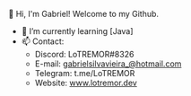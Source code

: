 👋 Hi, I'm Gabriel! Welcome to my Github.

 - 🌱 I’m currently learning [Java]
 - 📫 Contact:
      - Discord: LoTREMOR#8326
      - E-mail: gabrielsilvavieira_@hotmail.com
      - Telegram: t.me/LoTREMOR
      - Website: www.lotremor.dev
